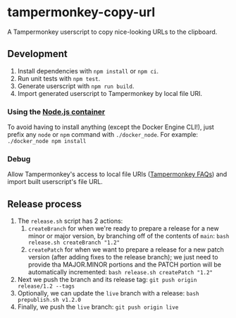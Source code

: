 # tampermonkey-copy-url

A Tampermonkey userscript to copy nice-looking URLs to the clipboard.

## Development

1. Install dependencies with `npm install` or `npm ci`.
2. Run unit tests with `npm test`.
3. Generate userscript with `npm run build`.
4. Import generated userscript to Tampermonkey by local file URI.

### Using the [Node.js container](https://github.com/nodejs/docker-node/blob/main/README.md)

To avoid having to install anything (except the Docker Engine CLI!), just prefix any `node` or `npm` command with `./docker_node`.  For example: `./docker_node npm install`

### Debug

Allow Tampermonkey's access to local file URIs ([Tampermonkey FAQs](https://tampermonkey.net/faq.php?ext=dhdg#Q204)) and import built userscript's file URL.

## Release process

1. The `release.sh` script has 2 actions:
    1. `createBranch` for when we're ready to prepare a release for a new minor or major version, by branching off of the contents of `main`: `bash release.sh createBranch "1.2"`
    2. `createPatch` for when we want to prepare a release for a new patch version (after adding fixes to the release branch); we just need to provide tha MAJOR.MINOR portions and the PATCH portion will be automatically incremented: `bash release.sh createPatch "1.2"`
2. Next we push the branch and its release tag: `git push origin release/1.2 --tags`
3. Optionally, we can update the `live` branch with a release: `bash prepublish.sh v1.2.0`
4. Finally, we push the `live` branch: `git push origin live`
